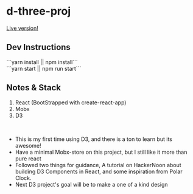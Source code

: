 <h1>d-three-proj</h1>
<a href="https://mrchadparkour.github.io/d-three-proj/" rel="noopener noreferrer" target="_blank">Live version!</a>
<br>

<h2>Dev Instructions</h2>
```yarn install || npm install``` <br>
```yarn start || npm run start``` <br>

<h2>Notes & Stack</h2>

<ol>
  <li>React (BootStrapped with create-react-app)</li>
  <li>Mobx</li>
  <li>D3</li>
</ol>

<br>

<ul>
  <li>This is my first time using D3, and there is a ton to learn but its awesome!</li>
  <li>Have a minimal Mobx-store on this project, but I still like it more than pure react</li>
  <li>Followed two things for guidance, A tutorial on HackerNoon about building D3 Components in React, and some inspiration from Polar Clock.</li>
  <li>Next D3 project's goal will be to make a one of a kind design</li>
</ul>
